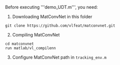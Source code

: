Before executing '''demo_UDT.m''', you need:

1. Downloading MatConvNet in this folder
```
git clone https://github.com/vlfeat/matconvnet.git
```

2. Compiling MatConvNet
```
cd matconvnet
run matlab/vl_compilenn
```

3. Configure MatConvNet path in `tracking_env.m`
